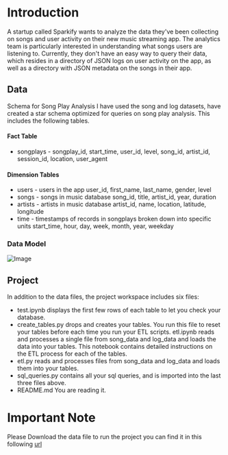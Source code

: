 # Introduction

A startup called Sparkify wants to analyze the data they've been collecting on songs and user activity on their new music streaming app. The analytics team is particularly interested in understanding what songs users are listening to. Currently, they don't have an easy way to query their data, which resides in a directory of JSON logs on user activity on the app, as well as a directory with JSON metadata on the songs in their app.

## Data 

Schema for Song Play Analysis
I have used the song and log datasets, have created a star schema optimized for queries on song play analysis. This includes the following tables.

#### Fact Table
* songplays - songplay_id, start_time, user_id, level, song_id, artist_id, session_id, location, user_agent

#### Dimension Tables
* users - users in the app
user_id, first_name, last_name, gender, level
* songs - songs in music database
song_id, title, artist_id, year, duration
* artists - artists in music database
artist_id, name, location, latitude, longitude
* time - timestamps of records in songplays broken down into specific units
start_time, hour, day, week, month, year, weekday

### Data Model

![Image](../master/modeling.png)



## Project 

In addition to the data files, the project workspace includes six files:

- test.ipynb displays the first few rows of each table to let you check your database.
- create_tables.py drops and creates your tables. You run this file to reset your tables before each time you run your ETL scripts.
etl.ipynb reads and processes a single file from song_data and log_data and loads the data into your tables. This notebook contains detailed instructions on the ETL process for each of the tables.
- etl.py reads and processes files from song_data and log_data and loads them into your tables.
- sql_queries.py contains all your sql queries, and is imported into the last three files above.
- README.md You are reading it.

# Important Note 

Please Download the data file to run the project you can find it in this following 
[url](https://labrosa.ee.columbia.edu/millionsong/)

